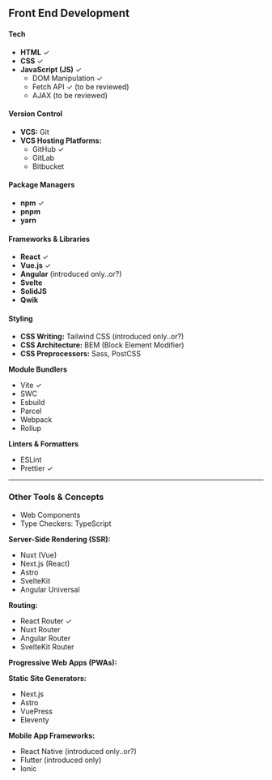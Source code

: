 ## Front End Development

#### Tech
- **HTML** ✓
- **CSS** ✓
- **JavaScript (JS)** ✓
  - DOM Manipulation ✓
  - Fetch API ✓ (to be reviewed)
  - AJAX (to be reviewed)

#### Version Control
- **VCS:** Git 
- **VCS Hosting Platforms:**
  - GitHub ✓
  - GitLab
  - Bitbucket

#### Package Managers
- **npm** ✓
- **pnpm**
- **yarn**

#### Frameworks & Libraries
- **React** ✓
- **Vue.js** ✓
- **Angular** (introduced only..or?)
- **Svelte**
- **SolidJS**
- **Qwik**

#### Styling
- **CSS Writing:** Tailwind CSS (introduced only..or?)
- **CSS Architecture:** BEM (Block Element Modifier)
- **CSS Preprocessors:** Sass, PostCSS

**Module Bundlers**
- Vite  ✓
- SWC  
- Esbuild  
- Parcel  
- Webpack  
- Rollup

**Linters & Formatters**
- ESLint  
- Prettier ✓

---

### Other Tools & Concepts
- Web Components  
- Type Checkers: TypeScript

**Server-Side Rendering (SSR):**
- Nuxt (Vue)  
- Next.js (React)  
- Astro  
- SvelteKit  
- Angular Universal

**Routing:**
- React Router  ✓
- Nuxt Router  
- Angular Router  
- SvelteKit Router

**Progressive Web Apps (PWAs):**  

**Static Site Generators:**
- Next.js  
- Astro  
- VuePress  
- Eleventy

**Mobile App Frameworks:**
- React Native (introduced only..or?)
- Flutter  (introduced only)
- Ionic
